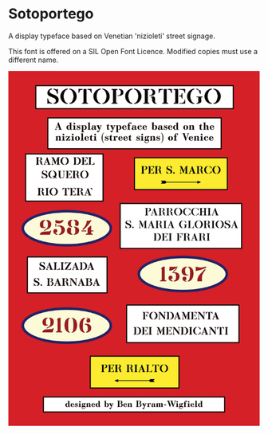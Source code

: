 # Sotoportego
A display typeface based on Venetian 'nizioleti' street signage.

This font is offered on a SIL Open Font Licence. Modified copies must use a different name.

![sample](images/sotoportego_demo.png)
